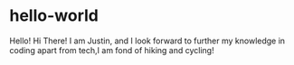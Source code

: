 # hello-world
Hello!
Hi There!
I am Justin, and I look forward to further my knowledge in coding
apart from tech,I am fond of hiking and cycling!
